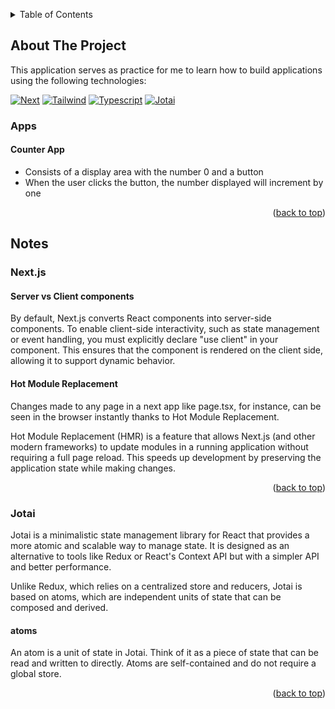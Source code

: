 <a id="readme-top"></a>

<!-- TABLE OF CONTENTS -->
<details>
  <summary>Table of Contents</summary>
  <ol>
    <li>
      <a href="#about-the-project">My first Next.js application</a>
      <ul>
        <li><a href="#notes">Notes</a></li>
        <ol>
          <li><a href="#next.js">Next.js</a></li>
          <li><a href="#jotai">Jotai</a></li>
        </ol>
      </ul>
    </li>
  </ol>
</details>

<!-- ABOUT THE PROJECT -->

## About The Project

This application serves as practice for me to learn how to build applications using the following technologies:

[![Next][Next.js]][Next-url]
[![Tailwind][Tailwind]][Tailwind-url]
[![Typescript][Typescript]][Typescript-url]
[![Jotai][Jotai]][Jotai-url]

### Apps

#### Counter App

- Consists of a display area with the number 0 and a button
- When the user clicks the button, the number displayed will increment by one

<p align="right">(<a href="#readme-top">back to top</a>)</p>

## Notes

<a id="next.js"></a>

### Next.js

#### Server vs Client components

By default, Next.js converts React components into server-side components. To enable client-side interactivity, such as state management or event handling, you must explicitly declare "use client" in your component. This ensures that the component is rendered on the client side, allowing it to support dynamic behavior.

#### Hot Module Replacement

Changes made to any page in a next app like page.tsx, for instance, can be seen in the browser instantly thanks to Hot Module Replacement.

Hot Module Replacement (HMR) is a feature that allows Next.js (and other modern frameworks) to update modules in a running application without requiring a full page reload. This speeds up development by preserving the application state while making changes.

<p align="right">(<a href="#readme-top">back to top</a>)</p>

<a id="jotai"></a>

### Jotai

Jotai is a minimalistic state management library for React that provides a more atomic and scalable way to manage state. It is designed as an alternative to tools like Redux or React's Context API but with a simpler API and better performance.

Unlike Redux, which relies on a centralized store and reducers, Jotai is based on atoms, which are independent units of state that can be composed and derived.

#### atoms

An atom is a unit of state in Jotai. Think of it as a piece of state that can be read and written to directly. Atoms are self-contained and do not require a global store.

<p align="right">(<a href="#readme-top">back to top</a>)</p>

<!-- MARKDOWN LINKS & IMAGES -->

[Next.js]: https://img.shields.io/badge/next.js-000000?style=for-the-badge&logo=nextdotjs&logoColor=blue
[Next-url]: https://nextjs.org/
[Tailwind]: https://img.shields.io/badge/tailwind-000000?style=for-the-badge&logo=tailwindcss&logoColor=blue
[Tailwind-url]: https://tailwindcss.com/
[Typescript]: https://img.shields.io/badge/typescript-000000?style=for-the-badge&logo=typescript&logoColor=blue
[Typescript-url]: https://typescriptlang.org/
[Jotai]: https://img.shields.io/badge/jotai-000000?style=for-the-badge
[Jotai-url]: https://jotai.org/
